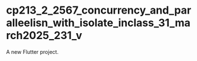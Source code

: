 # cp213_2_2567_concurrency_and_paralleelisn_with_isolate_inclass_31_march2025_231_v

A new Flutter project.
